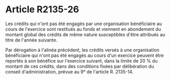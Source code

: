 # Article R2135-26

Les crédits qui n'ont pas été engagés par une organisation bénéficiaire au cours de l'exercice sont restitués au fonds et viennent en abondement du montant global des crédits de même nature susceptibles d'être attribués au titre de l'année suivante. 
  
   
Par dérogation à l'alinéa précédent, les crédits versés à une organisation bénéficiaire qui n'ont pas été engagés au cours d'un exercice peuvent être reportés à son bénéfice sur l'exercice suivant, dans la limite de 20 % du montant de ces crédits, dans des conditions fixées par délibération du conseil d'administration, prévue au 9° de l'article R. 2135-14.